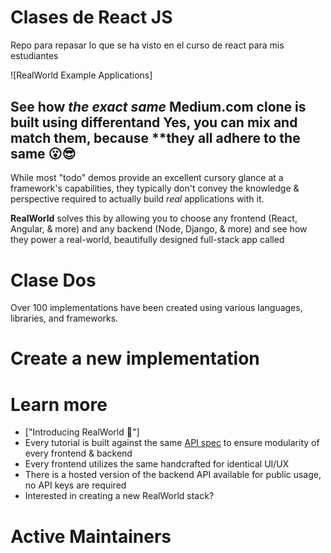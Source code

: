 # Clases de React JS
Repo para repasar lo que se ha visto en el curso  de react para mis estudiantes 

![RealWorld Example Applications]

<p align="center" style="margin-top: 30px;">

</p>

## See how _the exact same_ Medium.com clone  is built using differentand Yes, you can mix and match them, because **they all adhere to the same 😮😎

While most "todo" demos provide an excellent cursory glance at a framework's capabilities, they typically don't convey the knowledge & perspective required to actually build _real_ applications with it.

**RealWorld** solves this by allowing you to choose any frontend (React, Angular, & more) and any backend (Node, Django, & more) and see how they power a real-world, beautifully designed full-stack app called


# Clase Dos

Over 100 implementations have been created using various languages, libraries, and frameworks.

# Create a new implementation


# Learn more

- ["Introducing RealWorld 🙌"]
- Every tutorial is built against the same [API spec](api/) to ensure modularity of every frontend & backend
- Every frontend utilizes the same handcrafted for identical UI/UX
- There is a hosted version of the backend API available for public usage, no API keys are required
- Interested in creating a new RealWorld stack? 

# Active Maintainers

